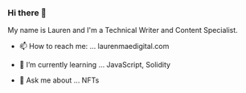 ### Hi there 👋

My name is Lauren and I'm a Technical Writer and Content Specialist.

- 📫 How to reach me: ... laurenmaedigital.com


- 🌱 I’m currently learning ... JavaScript, Solidity


- 💬 Ask me about ... NFTs


<!--
**lauren-mae/lauren-mae** is a ✨ _special_ ✨ repository because its `README.md` (this file) appears on your GitHub profile.

Here are some ideas to get you started:

- 🔭 I’m currently working on ...

- 👯 I’m looking to collaborate on ...
- 🤔 I’m looking for help with ...


- 😄 Pronouns: ...
- ⚡ Fun fact: ...
-->
